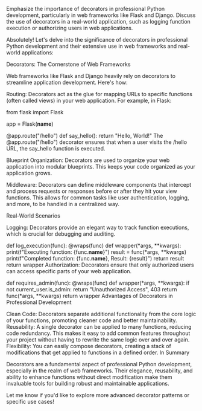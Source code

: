 Emphasize the importance of decorators in professional Python development, particularly in web frameworks like Flask and Django. Discuss the use of decorators in a real-world application, such as logging function execution or authorizing users in web applications.

Absolutely! Let's delve into the significance of decorators in professional Python development and their extensive use in web frameworks and real-world applications:

Decorators: The Cornerstone of Web Frameworks

Web frameworks like Flask and Django heavily rely on decorators to streamline application development. Here's how:

Routing: Decorators act as the glue for mapping URLs to specific functions (often called views) in your web application. For example, in Flask:

from flask import Flask

app = Flask(__name__)

@app.route("/hello")
def say_hello():
    return "Hello, World!"
The @app.route("/hello") decorator ensures that when a user visits the /hello URL, the say_hello function is executed.

Blueprint Organization:  Decorators are used to organize your web application into modular blueprints. This keeps your code organized as your application grows.

Middleware: Decorators can define middleware components that intercept and process requests or responses before or after they hit your view functions. This allows for common tasks like user authentication, logging, and more, to be handled in a centralized way.

Real-World Scenarios

Logging: Decorators provide an elegant way to track function executions, which is crucial for debugging and auditing.

def log_execution(func):
    @wraps(func)
    def wrapper(*args, **kwargs):
        print(f"Executing function: {func.__name__}")
        result = func(*args, **kwargs)
        print(f"Completed function:  {func.__name__}, Result: {result}")
        return result
    return wrapper
Authorization: Decorators ensure that only authorized users can access specific parts of your web application.

def requires_admin(func):
    @wraps(func)
    def wrapper(*args, **kwargs):
        if not current_user.is_admin:
            return "Unauthorized Access", 403 
        return func(*args, **kwargs)
    return wrapper
Advantages of Decorators in Professional Development

Clean Code: Decorators separate additional functionality from the core logic of your functions, promoting cleaner code and better maintainability.
Reusability: A single decorator can be applied to many functions, reducing code redundancy. This makes it easy to add common features throughout your project without having to rewrite the same logic over and over again.
Flexibility: You can easily compose decorators, creating a stack of modifications that get applied to functions in a defined order.
In Summary

Decorators are a fundamental aspect of professional Python development, especially  in the realm of web frameworks. Their elegance, reusability, and ability to enhance functions without direct modification make them invaluable tools for building robust and maintainable applications. 

Let me know if you'd like to explore more advanced decorator patterns or specific use cases! 